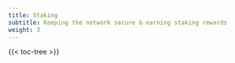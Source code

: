 ```yaml
---
title: Staking
subtitle: Keeping the network secure & earning staking rewards
weight: 3
---
```


{{< toc-tree >}}